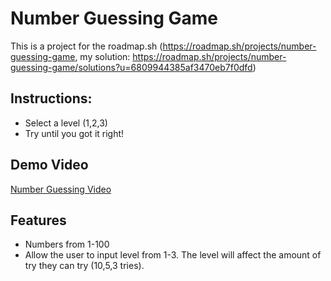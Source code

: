 # Number Guessing Game
This is a project for the roadmap.sh (https://roadmap.sh/projects/number-guessing-game, my solution: https://roadmap.sh/projects/number-guessing-game/solutions?u=6809944385af3470eb7f0dfd)

## Instructions:
- Select a level (1,2,3)
- Try until you got it right!

## Demo Video
[Number Guessing Video](https://github.com/user-attachments/assets/9f998c0b-e0c7-44dc-af4a-d3cf8fcec663)

## Features
- Numbers from 1-100
- Allow the user to input level from 1-3. The level will affect the amount of try they can try (10,5,3 tries).

